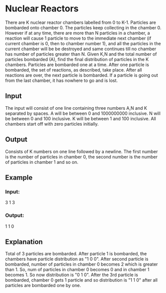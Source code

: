 # Nuclear Reactors

There are K nuclear reactor chambers labelled from 0 to K-1. Particles are bombarded onto chamber 0. The particles keep collecting in the chamber 0. 
However if at any time, there are more than N particles in a chamber, a reaction will cause 1 particle to move to the immediate next chamber
(if current chamber is 0, then to chamber number 1), and all the particles in the current chamber will be be destroyed and same continues 
till no chamber has number of particles greater than N. 
Given K,N and the total number of particles bombarded (A), find the final distribution of particles in the K chambers. Particles are bombarded one at a time. 
After one particle is bombarded, the set of reactions, as described, take place. After all reactions are over, the next particle is bombarded. 
If a particle is going out from the last chamber, it has nowhere to go and is lost.

## Input

The input will consist of one line containing three numbers A,N and K separated by spaces. 
A will be between 0 and 1000000000 inclusive. 
N will be between 0 and 100 inclusive. 
K will be between 1 and 100 inclusive. 
All chambers start off with zero particles initially.

## Output

Consists of K numbers on one line followed by a newline. 
The first number is the number of particles in chamber 0, the second number is the number of particles in chamber 1 and so on.

## Example

### Input:

3
1
3

### Output:

1
1 
0

## Explanation

Total of 3 particles are bombarded. After particle 1 is bombarded, the chambers have particle distribution as "1 0 0". 
After second particle is bombarded, number of particles in chamber 0 becomes 2 which is greater than 1. 
So, num of particles in chamber 0 becomes 0 and in chamber 1 becomes 1. So now distribution is "0 1 0". 
After the 3rd particle is bombarded, chamber 0 gets 1 particle and so distribution is "1 1 0" after all particles are bombarded one by one.
